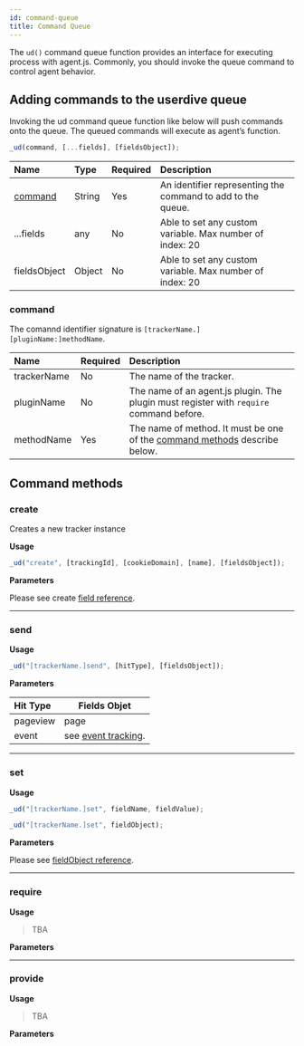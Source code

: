 ```yaml
---
id: command-queue
title: Command Queue
---
```


The `ud()` command queue function provides an interface for executing process with agent.js.
Commonly, you should invoke the queue command to control agent behavior.

## Adding commands to the userdive queue

Invoking the ud command queue function like below will push commands onto the queue.
The queued commands will execute as agent’s function.

```js
_ud(command, [...fields], [fieldsObject]);
```

| Name                | Type   | Required | Description                                                 |
| :------------------ | :----- | :------- | :---------------------------------------------------------- |
| [command](#command) | String | Yes      | An identifier representing the command to add to the queue. |
| ...fields           | any    | No       | Able to set any custom variable. Max number of index: 20    |
| fieldsObject        | Object | No       | Able to set any custom variable. Max number of index: 20    |

### command

The comannd identifier signature is `[trackerName.][pluginName:]methodName`.

| Name        | Required | Description                                                                                   |
| :---------- | :------- | :-------------------------------------------------------------------------------------------- |
| trackerName | No       | The name of the tracker.                                                                      |
| pluginName  | No       | The name of an agent.js plugin. The plugin must register with `require` command before.       |
| methodName  | Yes      | The name of method. It must be one of the [command methods](#command-methods) describe below. |

## Command methods

### create

Creates a new tracker instance

**Usage**

```js
_ud("create", [trackingId], [cookieDomain], [name], [fieldsObject]);
```

**Parameters**

Please see create [field reference](./field-reference.html#create-only-fields).

---

### send

**Usage**

```js
_ud("[trackerName.]send", [hitType], [fieldsObject]);
```

**Parameters**

| Hit Type | Fields Objet                         |
| :------- | ------------------------------------ |
| pageview | page                                 |
| event    | see [event tracking](./events.html). |

---

### set

**Usage**

```js
_ud("[trackerName.]set", fieldName, fieldValue);
```

```js
_ud("[trackerName.]set", fieldObject);
```

**Parameters**

Please see [fieldObject reference](field-reference.html#field-object).

---

### require

**Usage**

> TBA

**Parameters**

---

### provide

**Usage**

> TBA

**Parameters**
